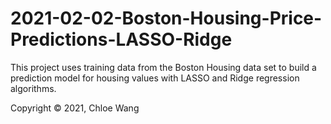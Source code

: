 # 2021-02-02-Boston-Housing-Price-Predictions-LASSO-Ridge
This project uses training data from the Boston Housing data set to build a prediction model for housing values with LASSO and Ridge regression algorithms.

Copyright © 2021, Chloe Wang

